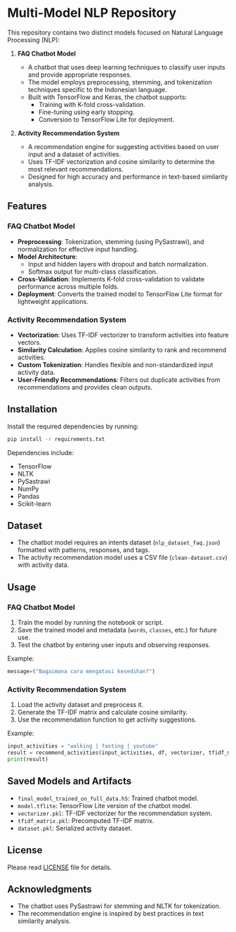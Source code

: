 # Multi-Model NLP Repository

This repository contains two distinct models focused on Natural Language Processing (NLP):

1. **FAQ Chatbot Model**
   - A chatbot that uses deep learning techniques to classify user inputs and provide appropriate responses.
   - The model employs preprocessing, stemming, and tokenization techniques specific to the Indonesian language.
   - Built with TensorFlow and Keras, the chatbot supports:
     - Training with K-fold cross-validation.
     - Fine-tuning using early stopping.
     - Conversion to TensorFlow Lite for deployment.

2. **Activity Recommendation System**
   - A recommendation engine for suggesting activities based on user input and a dataset of activities.
   - Uses TF-IDF vectorization and cosine similarity to determine the most relevant recommendations.
   - Designed for high accuracy and performance in text-based similarity analysis.

## Features

### FAQ Chatbot Model
- **Preprocessing**: Tokenization, stemming (using PySastrawi), and normalization for effective input handling.
- **Model Architecture**:
  - Input and hidden layers with dropout and batch normalization.
  - Softmax output for multi-class classification.
- **Cross-Validation**: Implements K-fold cross-validation to validate performance across multiple folds.
- **Deployment**: Converts the trained model to TensorFlow Lite format for lightweight applications.

### Activity Recommendation System
- **Vectorization**: Uses TF-IDF vectorizer to transform activities into feature vectors.
- **Similarity Calculation**: Applies cosine similarity to rank and recommend activities.
- **Custom Tokenization**: Handles flexible and non-standardized input activity data.
- **User-Friendly Recommendations**: Filters out duplicate activities from recommendations and provides clean outputs.

## Installation

Install the required dependencies by running:

```bash
pip install -r requirements.txt
```

Dependencies include:
- TensorFlow
- NLTK
- PySastrawi
- NumPy
- Pandas
- Scikit-learn

## Dataset
- The chatbot model requires an intents dataset (`nlp_dataset_faq.json`) formatted with patterns, responses, and tags.
- The activity recommendation model uses a CSV file (`clean-dataset.csv`) with activity data.

## Usage

### FAQ Chatbot Model
1. Train the model by running the notebook or script.
2. Save the trained model and metadata (`words`, `classes`, etc.) for future use.
3. Test the chatbot by entering user inputs and observing responses.

Example:
```python
message=("Bagaimana cara mengatasi kesedihan?")
```

### Activity Recommendation System
1. Load the activity dataset and preprocess it.
2. Generate the TF-IDF matrix and calculate cosine similarity.
3. Use the recommendation function to get activity suggestions.

Example:
```python
input_activities = "walking | fasting | youtube"
result = recommend_activities(input_activities, df, vectorizer, tfidf_matrix, top_n=5)
print(result)
```

## Saved Models and Artifacts
- `final_model_trained_on_full_data.h5`: Trained chatbot model.
- `model.tflite`: TensorFlow Lite version of the chatbot model.
- `vectorizer.pkl`: TF-IDF vectorizer for the recommendation system.
- `tfidf_matrix.pkl`: Precomputed TF-IDF matrix.
- `dataset.pkl`: Serialized activity dataset.


## License
Please read [LICENSE](https://github.com/gws-app/gws-ai/blob/main/LICENSE) file for details.

## Acknowledgments
- The chatbot uses PySastrawi for stemming and NLTK for tokenization.
- The recommendation engine is inspired by best practices in text similarity analysis.

